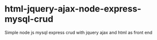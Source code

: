 # html-jquery-ajax-node-express-mysql-crud
Simple node js mysql express crud with jquery ajax and html as front end
